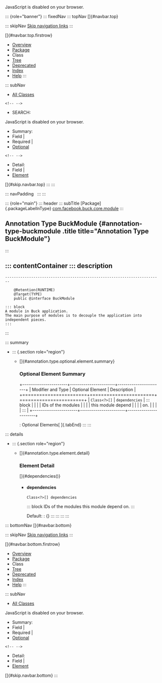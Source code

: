 <div>

JavaScript is disabled on your browser.

</div>

::: {role="banner"}
::: fixedNav
::: topNav
[]{#navbar.top}

::: skipNav
[Skip navigation links](#skip.navbar.top "Skip navigation links")
:::

[]{#navbar.top.firstrow}

-   [Overview](../../../../../index.html)
-   [Package](package-summary.html)
-   Class
-   [Tree](package-tree.html)
-   [Deprecated](../../../../../deprecated-list.html)
-   [Index](../../../../../index-all.html)
-   [Help](../../../../../help-doc.html)
:::

::: subNav
-   [All Classes](../../../../../allclasses.html)

```{=html}
<!-- -->
```
-   SEARCH:

<div>

<div>

JavaScript is disabled on your browser.

</div>

</div>

<div>

-   Summary: 
-   Field \| 
-   Required \| 
-   [Optional](#annotation.type.optional.element.summary)

```{=html}
<!-- -->
```
-   Detail: 
-   Field \| 
-   [Element](#annotation.type.element.detail)

</div>

[]{#skip.navbar.top}
:::
:::

::: navPadding
 
:::
:::

::: {role="main"}
::: header
::: subTitle
[Package]{.packageLabelInType} [com.facebook.buck.core.module](package-summary.html)
:::

## Annotation Type BuckModule {#annotation-type-buckmodule .title title="Annotation Type BuckModule"}
:::

::: contentContainer
::: description
-   

    ------------------------------------------------------------------------

        @Retention(RUNTIME)
        @Target(TYPE)
        public @interface BuckModule

    ::: block
    A module in Buck application.
    The main purpose of modules is to decouple the application into
    independent pieces.
    :::
:::

::: summary
-   ::: {.section role="region"}
    -   []{#annotation.type.optional.element.summary}

        ### Optional Element Summary

        +-----------------------+-----------------------+-----------------------+
        | Modifier and Type     | Optional Element      | Description           |
        +=======================+=======================+=======================+
        | `Class<?>[]`          | `dependencies`        | ::: block             |
        |                       |                       | IDs of the modules    |
        |                       |                       | this module depend    |
        |                       |                       | on.                   |
        |                       |                       | :::                   |
        +-----------------------+-----------------------+-----------------------+

        : Optional Elements[ ]{.tabEnd}
    :::
:::

::: details
-   ::: {.section role="region"}
    -   []{#annotation.type.element.detail}

        ### Element Detail

        []{#dependencies()}

        -   #### dependencies

                Class<?>[] dependencies

            ::: block
            IDs of the modules this module depend on.
            :::

            Default:
            :   {}
    :::
:::
:::
:::

::: bottomNav
[]{#navbar.bottom}

::: skipNav
[Skip navigation links](#skip.navbar.bottom "Skip navigation links")
:::

[]{#navbar.bottom.firstrow}

-   [Overview](../../../../../index.html)
-   [Package](package-summary.html)
-   Class
-   [Tree](package-tree.html)
-   [Deprecated](../../../../../deprecated-list.html)
-   [Index](../../../../../index-all.html)
-   [Help](../../../../../help-doc.html)
:::

::: subNav
-   [All Classes](../../../../../allclasses.html)

<div>

<div>

JavaScript is disabled on your browser.

</div>

</div>

<div>

-   Summary: 
-   Field \| 
-   Required \| 
-   [Optional](#annotation.type.optional.element.summary)

```{=html}
<!-- -->
```
-   Detail: 
-   Field \| 
-   [Element](#annotation.type.element.detail)

</div>

[]{#skip.navbar.bottom}
:::
